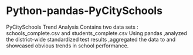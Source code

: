 # Python-pandas-PyCitySchools
PyCitySchools Trend Analysis
Contains two data sets : schools_complete.csv and students_complete.csv
Using pandas ,analyzed the district-wide standardized test results ,aggregated the data to and showcased obvious trends in school performance.
